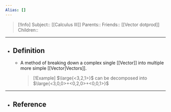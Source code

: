 ```yaml
---
Alias: []
---
```

> [!Info]
> Subject:: [[Calculus III]]
> Parents:: 
> Friends:: [[Vector dotprod]]
> Children:: 
---
- ## Definition
	- A method of breaking down a complex single [[Vector]] into multiple more simple [[Vector|Vectors]].
	  > [!Example]
	  > $\large{<3,2,1>}$
	  > can be decomposed into
	  > $\large{<3,0,0>+<0,2,0>+<0,0,1>}$
---
- ## Reference